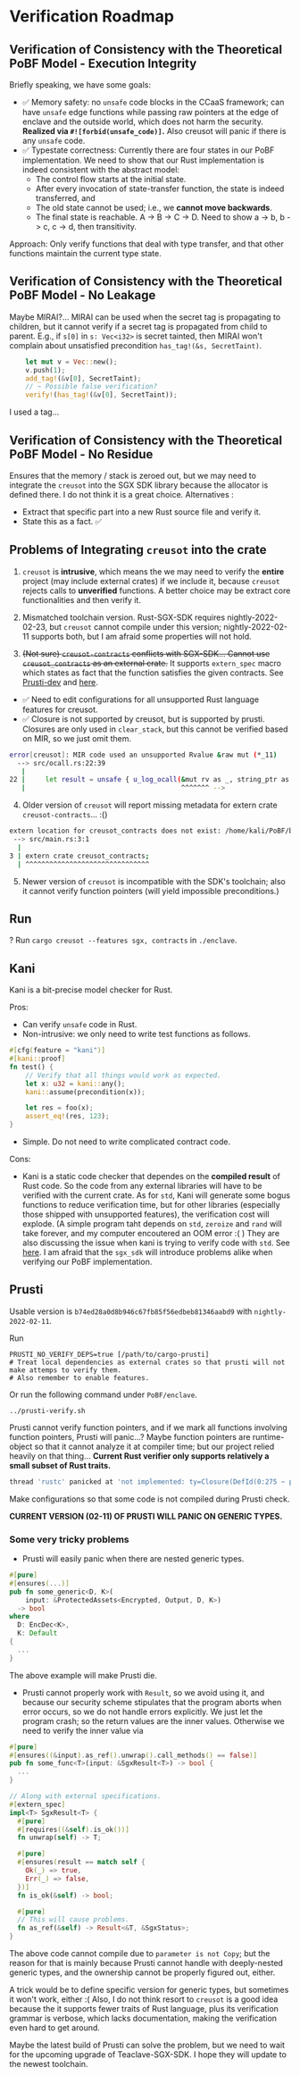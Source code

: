 # Verification Roadmap

## Verification of Consistency with the Theoretical PoBF Model - Execution Integrity

Briefly speaking, we have some goals:

* ✅ Memory safety: no `unsafe` code blocks in the CCaaS framework; can have `unsafe` edge functions while passing raw pointers at the edge of enclave and the outside world, which does not harm the security. **Realized via `#![forbid(unsafe_code)]`.** Also creusot will panic if there is any `unsafe` code.
* ✅ Typestate correctness: Currently there are four states in our PoBF implementation.
    We need to show that our Rust implementation is indeed consistent with the abstract model:
  * The control flow starts at the initial state.
  * After every invocation of state-transfer function, the state is indeed transferred, and
  * The old state cannot be used; i.e., we **cannot move backwards**.
  * The final state is reachable.
  A -> B -> C -> D. Need to show a -> b, b -> c, c -> d, then transitivity.

Approach: Only verify functions that deal with type transfer, and that other functions maintain the current type state.

## Verification of Consistency with the Theoretical PoBF Model - No Leakage

Maybe MIRAI?...
MIRAI can be used when the secret tag is propagating to children, but it cannot verify if a secret tag is propagated from child to parent. E.g., if `s[0]` in `s: Vec<i32>` is secret tainted, then MIRAI won't complain about unsatisfied precondition `has_tag!(&s, SecretTaint)`.

```rust
    let mut v = Vec::new();
    v.push(1);
    add_tag!(&v[0], SecretTaint);
    // ~ Possible false verification?
    verify!(has_tag!(&v[0], SecretTaint));
```

I used a tag...

## Verification of Consistency with the Theoretical PoBF Model - No Residue

Ensures that the memory / stack is zeroed out, but we may need to integrate the `creusot` into the SGX SDK library because the allocator is defined there. I do not think it is a great choice. Alternatives :

* Extract that specific part into a new Rust source file and verify it.
* State this as a fact. ✅

## Problems of Integrating `creusot` into the crate

1. `creusot` is **intrusive**, which means the we may need to verify the **entire** project (may include external crates) if we
include it, because `creusot` rejects calls to **unverified** functions. A better choice may be extract core functionalities and then verify it.

2. Mismatched toolchain version. Rust-SGX-SDK requires nightly-2022-02-23, but `creusot` cannot compile under this version; nightly-2022-02-11 supports both,
but I am afraid some properties will not hold.

3. <s>(Not sure) `creusot-contracts` conflicts with SGX-SDK... Cannot use `creusot_contracts` as an external crate.</s> It supports `extern_spec` macro which states as fact that the function satisfies the given contracts. See [Prusti-dev](https://viperproject.github.io/prusti-dev/user-guide/verify/spec_ent.html) and [here](https://github.com/xldenis/creusot/blob/adf83838953dbb20d34c6a1f011011c3e9e6994c/creusot/tests/should_succeed/syntax/07_extern_spec.rs#L24).

* ✅ Need to edit configurations for all unsupported Rust language features for creusot.
* ✅ Closure is not supported by creusot, but is supported by prusti.  Closures are only used in `clear_stack`, but this cannot be verified based on MIR, so we just omit them.

```sh
error[creusot]: MIR code used an unsupported Rvalue &raw mut (*_11)
  --> src/ocall.rs:22:39
   |
22 |     let result = unsafe { u_log_ocall(&mut rv as _, string_ptr as _, len as _, cap as _) };
   |                                       ^^^^^^^ -->
```

4. Older version of `creusot` will report missing metadata for extern crate `creusot-contracts`... :()

```sh
extern location for creusot_contracts does not exist: /home/kali/PoBF/bin/play/target/debug/deps/libcreusot_contracts-ca550f1ce5abe243.rmeta
 --> src/main.rs:3:1
  |
3 | extern crate creusot_contracts;
  | ^^^^^^^^^^^^^^^^^^^^^^^^^^^^^^^
```

5. Newer version of `creusot` is incompatible with the SDK's toolchain; also it cannot verify function pointers (will yield impossible preconditions.)

## Run

? Run `cargo creusot --features sgx, contracts` in `./enclave`.

## Kani

Kani is a bit-precise model checker for Rust.

Pros:

* Can verify `unsafe` code in Rust.
* Non-intrusive: we only need to write test functions as follows.

```rust
#[cfg(feature = "kani")]
#[kani::proof]
fn test() {
    // Verify that all things would work as expected.
    let x: u32 = kani::any();
    kani::assume(precondition(x));

    let res = foo(x);
    assert_eq!(res, 123);
}
```

* Simple. Do not need to write complicated contract code.

Cons:

* Kani is a static code checker that dependes on the **compiled result** of Rust code. So the code from any external libraries will have to be verified with the current crate. As for `std`, Kani will generate some bogus functions to reduce verification time, but for other libraries (especially those shipped with unsupported features), the verification cost will explode. (A simple program taht depends on `std`, `zeroize` and `rand` will take forever, and my computer encoutered an OOM error :( ) They are also discussing the issue when kani is trying to verify code with `std`. See [here](https://model-checking.github.io/kani/rfc/rfcs/0001-mir-linker.html#user-experience:~:text=The%20main%20goal%20of%20this%20RFC%20is%20to%20enable%20Kani%20users%20to%20link%20against%20all%20supported%20constructs%20from%20the%20std%20library.%20Currently%2C%20Kani%20will%20only%20link%20to%20items%20that%20are%20either%20generic%20or%20have%20an%20inline%20annotation.). I am afraid that the `sgx_sdk` will introduce problems alike when verifying our PoBF implementation.

## Prusti

Usable version is `b74ed28a0d8b946c67fb85f56edbeb81346aabd9` with `nightly-2022-02-11`.

Run

```shell
PRUSTI_NO_VERIFY_DEPS=true [/path/to/cargo-prusti]
# Treat local dependencies as external crates so that prusti will not make attemps to verify them.
# Also remember to enable features.
```

Or run the following command under `PoBF/enclave`.

```shell
../prusti-verify.sh
```

Prusti cannot verify function pointers, and if we mark all functions involving function pointers, Prusti will panic...?
Maybe function pointers are runtime-object so that it cannot analyze it at compiler time; but our project relied heavily on that thing... **Current Rust verifier only supports relatively a small subset of Rust traits.**

```sh
thread 'rustc' panicked at 'not implemented: ty=Closure(DefId(0:275 ~ pobfref[c8aa]::pobf::pobf_private_computing::{closure#0}), [i32, extern "rust-call" fn(()) -> core::result::Result<types::vecaes::VecAESData, sgx_types::error::SgxStatus>, (types::vecaes::VecAESData, types::vecaes::AES128Key, types::vecaes::AES128Key, &fn(types::vecaes::VecAESData) -> types::vecaes::VecAESData {pobf::private_vec_compute::<types::vecaes::VecAESData>})])', analysis/src/mir_utils.rs:141:17
```

Make configurations so that some code is not compiled during Prusti check.

**CURRENT VERSION (02-11) OF PRUSTI WILL PANIC ON GENERIC TYPES.**

### Some very tricky problems

* Prusti will easily panic when there are nested generic types.

```rust
#[pure]
#[ensures(...)]
pub fn some_generic<D, K>(
    input: &ProtectedAssets<Encrypted, Output, D, K>)
  -> bool 
where
  D: EncDec<K>,
  K: Default
{
  ...
}
```
The above example will make Prusti die.

* Prusti cannot properly work with `Result`, so we avoid using it, and because our security scheme stipulates that the program aborts when error occurs, so we do not handle errors explicitly. We just let the program crash; so the return values are the inner values. Otherwise we need to verify the inner value via

```rust
#[pure]
#[ensures((&input).as_ref().unwrap().call_methods() == false)]
pub fn some_func<T>(input: &SgxResult<T>) -> bool {
  ...
}

// Along with external specifications.
#[extern_spec]
impl<T> SgxResult<T> {
  #[pure]
  #[requires((&self).is_ok())]
  fn unwrap(self) -> T;

  #[pure]
  #[ensures(result == match self {
    Ok(_) => true,
    Err(_) => false,
  })]
  fn is_ok(&self) -> bool;

  #[pure]
  // This will cause problems.
  fn as_ref(&self) -> Result<&T, &SgxStatus>;
}
```

The above code cannot compile due to `parameter is not Copy`; but the reason for that is mainly because Prusti cannot handle with deeply-nested generic types, and the ownership cannot be properly figured out, either.

A trick would be to define specific version for generic types, but sometimes it won't work, either :( Also, I do not think resort to `creusot` is a good idea because the it supports fewer traits of Rust language, plus its verification grammar is verbose, which lacks documentation, making the verification even hard to get around.

Maybe the latest build of Prusti can solve the problem, but we need to wait for the upcoming upgrade of Teaclave-SGX-SDK. I hope they will update to the newest toolchain.
